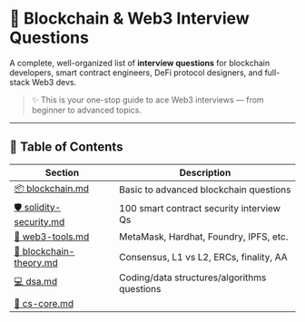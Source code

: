 # 📘 Blockchain & Web3 Interview Questions

A complete, well-organized list of **interview questions** for blockchain developers, smart contract engineers, DeFi protocol designers, and full-stack Web3 devs.

> ✨ This is your one-stop guide to ace Web3 interviews — from beginner to advanced topics.

---

## 📂 Table of Contents

| Section                         | Description                                      |
|--------------------------------|--------------------------------------------------|
| [📦 blockchain.md](questions/blockchain.md)             | Basic to advanced blockchain questions          |
| [🛡 solidity-security.md](questions/solidity-security.md) | 100 smart contract security interview Qs        |
| [🧰 web3-tools.md](questions/web3-tools.md)             | MetaMask, Hardhat, Foundry, IPFS, etc.          |
| [🧠 blockchain-theory.md](questions/blockchain-theory.md) | Consensus, L1 vs L2, ERCs, finality, AA         |
| [💻 dsa.md](questions/dsa.md)                         | Coding/data structures/algorithms questions     |
| [🧱 cs-core.md](questions/cs-core.md)
